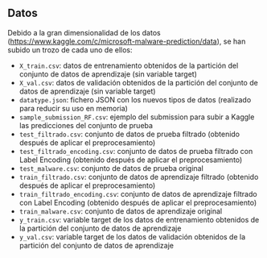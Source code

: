 ## Datos

Debido a la gran dimensionalidad de los datos (https://www.kaggle.com/c/microsoft-malware-prediction/data), se han subido un trozo de cada uno de ellos:

- `X_train.csv`: datos de entrenamiento obtenidos de la partición del conjunto de datos de aprendizaje (sin variable target)
- `X_val.csv`: datos de validación obtenidos de la partición del conjunto de datos de aprendizaje	(sin variable target)
- `datatype.json`: fichero JSON con los nuevos tipos de datos (realizado para reducir su uso en memoria)
- `sample_submission_RF.csv`: ejemplo del submission para subir a Kaggle las predicciones del conjunto de prueba
- `test_filtrado.csv`: 	conjunto de datos de prueba filtrado (obtenido después de aplicar el preprocesamiento)	
- `test_filtrado_encoding.csv`: conjunto de datos de prueba filtrado con Label Encoding (obtenido después de aplicar el preprocesamiento)	
- `test_malware.csv`: conjunto de datos de prueba original
- `train_filtrado.csv`: conjunto de datos de aprendizaje filtrado (obtenido después de aplicar el preprocesamiento)	
- `train_filtrado_encoding.csv`: conjunto de datos de aprendizaje filtrado con Label Encoding (obtenido después de aplicar el preprocesamiento)	
- `train_malware.csv`: conjunto de datos de aprendizaje original
- `y_train.csv`: variable target de los datos de entrenamiento obtenidos de la partición del conjunto de datos de aprendizaje 
- `y_val.csv`: variable target de los datos de validación obtenidos de la partición del conjunto de datos de aprendizaje 
